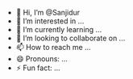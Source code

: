 - 👋 Hi, I’m @Sanjidur
- 👀 I’m interested in ...
- 🌱 I’m currently learning ...
- 💞️ I’m looking to collaborate on ...
- 📫 How to reach me ...
- 😄 Pronouns: ...
- ⚡ Fun fact: ...

<!---
Sanjidur/Sanjidur is a ✨ special ✨ repository because its `README.md` (this file) appears on your GitHub profile.
You can click the Preview link to take a look at your changes.
--->
